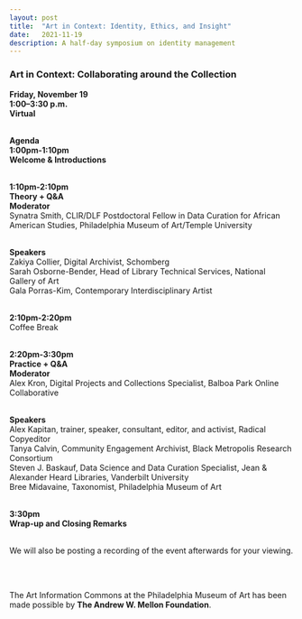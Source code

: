 ```yaml
---
layout: post 
title:  "Art in Context: Identity, Ethics, and Insight"
date:   2021-11-19
description: A half-day symposium on identity management
---
```


### Art in Context: Collaborating around the Collection

<b>Friday, November 19</b><br>
<b>1:00–3:30 p.m.</b><br>
<b>Virtual</b><br><br>

<b>Agenda</b><br>
<b>1:00pm-1:10pm</b><br>
<b>Welcome & Introductions</b><br><br>

<b>1:10pm-2:10pm</b><br>
<b>Theory + Q&A</b><br> 
<b>Moderator</b><br>
Synatra Smith, CLIR/DLF Postdoctoral Fellow in Data Curation for African American Studies, Philadelphia Museum of Art/Temple University<br><br> 

<b>Speakers</b><br>
Zakiya Collier, Digital Archivist, Schomberg<br>
Sarah Osborne-Bender, Head of Library Technical Services, National Gallery of Art<br>
Gala Porras-Kim, Contemporary Interdisciplinary Artist<br><br>

<b>2:10pm-2:20pm</b><br>
Coffee Break<br><br>

<b>2:20pm-3:30pm</b><br>
<b>Practice + Q&A</b><br>
<b>Moderator</b><br>
Alex Kron, Digital Projects and Collections Specialist, Balboa Park Online Collaborative<br><br>

<b>Speakers</b><br>
Alex Kapitan, trainer, speaker, consultant, editor, and activist, Radical Copyeditor<br>
Tanya Calvin, Community Engagement Archivist, Black Metropolis Research Consortium<br> 
Steven J. Baskauf, Data Science and Data Curation Specialist, Jean & Alexander Heard Libraries, Vanderbilt University<br>
Bree Midavaine, Taxonomist, Philadelphia Museum of Art<br><br>

<b>3:30pm</b><br>
<b>Wrap-up and Closing Remarks</b><br><br>


We will also be posting a recording of the event afterwards for your viewing.


<br><br>

The Art Information Commons at the Philadelphia Museum of Art has been made possible by <b>The Andrew W. Mellon Foundation</b>.
